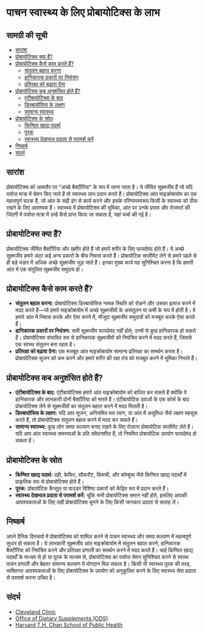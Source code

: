 # पाचन स्वास्थ्य के लिए प्रोबायोटिक्स के लाभ

## सामग्री की सूची

- [सारांश](#सारांश)
- [प्रोबायोटिक्स क्या हैं?](#प्रोबायोटिक्स-क्या-हैं)
- [प्रोबायोटिक्स कैसे काम करते हैं?](#प्रोबायोटिक्स-कैसे-काम-करते-हैं)
  - [संतुलन बहाल करना](#संतुलन-बहाल-करना)
  - [हानिकारक प्रकारों पर नियंत्रण](#हानिकारक-प्रकारों-पर-नियंत्रण)
  - [प्रतिरक्षा को बढ़ावा देना](#प्रतिरक्षा-को-बढ़ावा-देना)
- [प्रोबायोटिक्स कब अनुशंसित होते हैं?](#प्रोबायोटिक्स-कब-अनुशंसित-होते-हैं)
  - [एंटीबायोटिक्स के बाद](#एंटीबायोटिक्स-के-बाद)
  - [डिस्बायोसिस के लक्षण](#डिस्बायोसिस-के-लक्षण)
  - [सामान्य स्वास्थ्य](#सामान्य-स्वास्थ्य)
- [प्रोबायोटिक्स के स्रोत](#प्रोबायोटिक्स-के-स्रोत)
  - [किण्वित खाद्य पदार्थ](#किण्वित-खाद्य-पदार्थ)
  - [पूरक](#पूरक)
  - [स्वास्थ्य देखभाल प्रदाता से परामर्श करें](#स्वास्थ्य-देखभाल-प्रदाता-से-परामर्श-करें)
- [निष्कर्ष](#निष्कर्ष)
- [संदर्भ](#संदर्भ)

## सारांश

प्रोबायोटिक्स को आमतौर पर "अच्छे बैक्टीरिया" के रूप में जाना जाता है। ये जीवित सूक्ष्मजीव हैं जो यदि पर्याप्त मात्रा में सेवन किए जाते हैं तो स्वास्थ्य लाभ प्रदान करते हैं। प्रोबायोटिक्स आंत माइक्रोबायोम का एक महत्वपूर्ण घटक हैं, जो आंत के सही ढंग से कार्य करने और इसके परिणामस्वरूप किसी के स्वास्थ्य को ठीक रखने के लिए आवश्यक हैं। स्वास्थ्य में प्रोबायोटिक्स की भूमिका, आंत पर उनके प्रभाव और रोजमर्रा की जिंदगी में पर्याप्त मात्रा में उन्हें कैसे प्राप्त किया जा सकता है, यहां चर्चा की गई है।

## प्रोबायोटिक्स क्या हैं?

प्रोबायोटिक्स जीवित बैक्टीरिया और खमीर होते हैं जो हमारे शरीर के लिए फायदेमंद होते हैं। ये अच्छे सूक्ष्मजीव हमारे अंदर कई अन्य प्रकारों के बीच निवास करते हैं। प्रोबायोटिक सप्लीमेंट लेने से हमारे पहले से ही बड़े भंडार में अधिक अच्छे सूक्ष्मजीव जुड़ जाते हैं। इनका मुख्य कार्य यह सुनिश्चित करना है कि हमारी आंत में एक संतुलित सूक्ष्मजीव समुदाय हो।

## प्रोबायोटिक्स कैसे काम करते हैं?

- **संतुलन बहाल करना:** प्रोबायोटिक्स डिस्बायोसिस नामक स्थिति को रोकने और उसका इलाज करने में मदद करते हैं—जो हमारे माइक्रोबायोम में अच्छे सूक्ष्मजीवों के असंतुलन या कमी के रूप में होती है। वे हमारे आंत में निवास करके और ऐसा करने में, मौजूदा सूक्ष्मजीव समुदायों को मजबूत करके ऐसा करते हैं।
- **हानिकारक प्रकारों पर नियंत्रण:** सभी सूक्ष्मजीव फायदेमंद नहीं होते; उनमें से कुछ हानिकारक हो सकते हैं। प्रोबायोटिक्स संभावित रूप से हानिकारक सूक्ष्मजीवों को नियंत्रित करने में मदद करते हैं, जिससे एक स्वस्थ संतुलन बना रहता है।
- **प्रतिरक्षा को बढ़ावा देना:** एक मजबूत आंत माइक्रोबायोम सामान्य प्रतिरक्षा का समर्थन करता है। प्रोबायोटिक्स सूजन को कम करने और हमारे शरीर की रक्षा तंत्र को मजबूत करने में भूमिका निभाते हैं।

## प्रोबायोटिक्स कब अनुशंसित होते हैं?

- **एंटीबायोटिक्स के बाद:** एंटीबायोटिक्स हमारे आंत माइक्रोबायोम को बाधित कर सकते हैं क्योंकि वे हानिकारक और लाभकारी दोनों बैक्टीरिया को मारते हैं। एंटीबायोटिक दवाओं के एक कोर्स के बाद प्रोबायोटिक्स लेने से सूक्ष्मजीवों का संतुलन बहाल करने में मदद मिलती है।
- **डिस्बायोसिस के लक्षण:** यदि आप सूजन, अनियमित मल त्याग, या आंत में असुविधा जैसे लक्षण महसूस करते हैं, तो प्रोबायोटिक्स संतुलन बहाल करने में मदद कर सकते हैं।
- **सामान्य स्वास्थ्य:** कुछ लोग समग्र कल्याण बनाए रखने के लिए रोज़ाना प्रोबायोटिक सप्लीमेंट लेते हैं। यदि आप आंत स्वास्थ्य समस्याओं के प्रति संवेदनशील हैं, तो नियमित प्रोबायोटिक उपयोग फायदेमंद हो सकता है।

## प्रोबायोटिक्स के स्रोत

- **किण्वित खाद्य पदार्थ:** दही, केफिर, सौकरौट, किमची, और कोम्बुचा जैसे किण्वित खाद्य पदार्थों में प्राकृतिक रूप से प्रोबायोटिक्स होते हैं।
- **पूरक:** प्रोबायोटिक कैप्सूल या पाउडर विशिष्ट प्रकारों को केंद्रित रूप में प्रदान करते हैं।
- **स्वास्थ्य देखभाल प्रदाता से परामर्श करें:** चूंकि सभी प्रोबायोटिक्स समान नहीं होते, इसलिए आपकी आवश्यकताओं के लिए सही प्रोबायोटिक्स चुनने के लिए किसी जानकार प्रदाता से सलाह लें।

## निष्कर्ष

अपने दैनिक दिनचर्या में प्रोबायोटिक्स को शामिल करने से पाचन स्वास्थ्य और समग्र कल्याण में महत्वपूर्ण सुधार हो सकता है। ये लाभकारी सूक्ष्मजीव आंत माइक्रोबायोम में संतुलन बहाल करने, हानिकारक बैक्टीरिया को नियंत्रित करने और प्रतिरक्षा प्रणाली का समर्थन करने में मदद करते हैं। चाहे किण्वित खाद्य पदार्थों के माध्यम से हो या पूरक के माध्यम से, प्रोबायोटिक्स का पर्याप्त सेवन सुनिश्चित करने से स्वस्थ पाचन प्रणाली और बेहतर सामान्य कल्याण में योगदान मिल सकता है। किसी भी स्वास्थ्य पूरक की तरह, व्यक्तिगत आवश्यकताओं के लिए प्रोबायोटिक्स के उपयोग को अनुकूलित करने के लिए स्वास्थ्य सेवा प्रदाता से परामर्श करना उचित है।

## संदर्भ

- [Cleveland Clinic](https://www.clevelandclinic.org)
- [Office of Dietary Supplements (ODS)](https://ods.od.nih.gov)
- [Harvard T.H. Chan School of Public Health](https://www.hsph.harvard.edu/nutritionsource/what-should-you-eat/probiotics/)